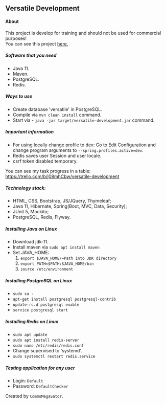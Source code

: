 ## Versatile Development
#### About
This project is develop for training and should not be used for commercial purposes!
<br>You can see this project <a href=http://versatile-development.xyz/>here.</a>

##### Software that you need
* Java 11.
* Maven.
* PostgreSQL.
* Redis.

##### Ways to use
* Create database 'versatile' in PostgreSQL.
* Compile via `mvn clean install` command.
* Start via - `java -jar target/versatile-development.jar` command.

##### Important information
* For using locally change profile to dev:
Go to Edit Configuration and change program arguments to `--spring.profiles.active=dev`.
* Redis saves user Session and user locale.
* csrf token disabled temporary.

You can see my task progress in a table: 
https://trello.com/b/j08mhCbw/versatile-development

##### Technology stack:
* HTML, CSS, Bootstrap, JS/JQuery, Thymeleaf;
* Java 11, Hibernate, Spring(Boot, MVC, Data, Security);
* JUnit 5, Mockito;
* PostgreSQL, Redis, Flyway.

##### Installing Java on Linux
* Download jdk-11.
* Install maven via `sudo apt install maven`
* Set JAVA_HOME:
   1) `export $JAVA_HOME/=Path into JDK directory`
   2) `export PATH=$PATH:$JAVA_HOME/bin`
   3) `source /etc/environment`

##### Installing PostgreSQL on Linux
* `sudo su -`
* `apt-get install postgresql postgresql-contrib`
* `update-rc.d postgresql enable`
* `service postgresql start`

##### Installing Redis on Linux
* `sudo apt update`
* `sudo apt install redis-server`
* `sudo nano /etc/redis/redis.conf`
* Change supervised to 'systemd'.
* `sudo systemctl restart redis.service`

##### Testing application for any user
* Login: `Default`
* Password: `DefaultChecker`
    
Created by `CommoMegaSator`.